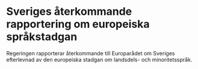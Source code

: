 # Sveriges återkommande rapportering om europeiska språkstadgan

Regeringen rapporterar återkommande till Europarådet om Sveriges efterlevnad av den europeiska stadgan om landsdels\- och minoritetsspråk.
